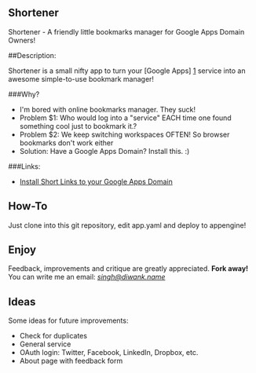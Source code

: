Shortener
---------------------

Shortener - A friendly little bookmarks manager for Google Apps Domain Owners!


##Description:

Shortener is a small nifty app to turn your [Google Apps] [1] service into an awesome simple-to-use bookmark manager!

###Why?
* I'm bored with online bookmarks manager. They suck!
* Problem $1: Who would log into a "service" EACH time one found something cool just to bookmark it.?
* Problem $2: We keep switching workspaces OFTEN! So browser bookmarks don't work either
* Solution: Have a Google Apps Domain? Install this. :)


###Links:

* [Install Short Links to your Google Apps Domain](https://www.google.com/enterprise/marketplace/viewListing?productListingId=5143210+6352879591152674960&pli=1)
    
   [1]: http://google.com/a/


How-To
----------

Just clone into this git repository, edit app.yaml and deploy to appengine!


Enjoy
----------

Feedback, improvements and critique are greatly appreciated. **Fork away!**
You can write me an email: *singh@diwank.name*


Ideas
-----

Some ideas for future improvements:

* Check for duplicates
* General service
* OAuth login: Twitter, Facebook, LinkedIn, Dropbox, etc.
* About page with feedback form
